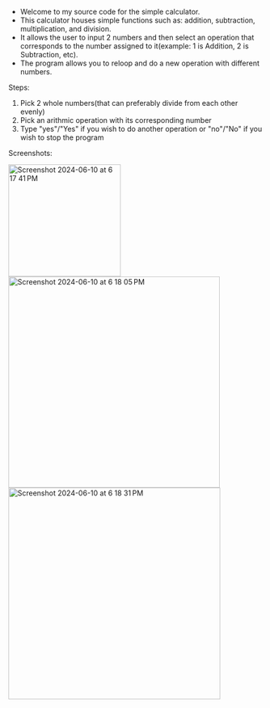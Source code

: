 - Welcome to my source code for the simple calculator. 
- This calculator houses simple functions such as: addition, subtraction, multiplication, and division. 
- It allows the user to input 2 numbers and then select an operation that corresponds to the number assigned to it(example: 1 is Addition, 2 is Subtraction, etc). 
- The program allows you to reloop and do a new operation with different numbers.

Steps:
1. Pick 2 whole numbers(that can preferably divide from each other evenly)
2. Pick an arithmic operation with its corresponding number
3. Type "yes"/"Yes" if you wish to do another operation or "no"/"No" if you wish to stop the program

Screenshots:

<img width="222" alt="Screenshot 2024-06-10 at 6 17 41 PM" src="https://github.com/Rubo650/CS401_Summer2024_Ruben_Plascencia_assigment_1/assets/143466419/b45cd662-315a-4ade-94aa-184ccbd64882"> 

<img width="418" alt="Screenshot 2024-06-10 at 6 18 05 PM" src="https://github.com/Rubo650/CS401_Summer2024_Ruben_Plascencia_assigment_1/assets/143466419/9d44f3ff-dfee-420c-a2cc-aecc68126fc0">

<img width="419" alt="Screenshot 2024-06-10 at 6 18 31 PM" src="https://github.com/Rubo650/CS401_Summer2024_Ruben_Plascencia_assigment_1/assets/143466419/be3a6051-d5e1-4819-8dac-b23e69c9e58a">
